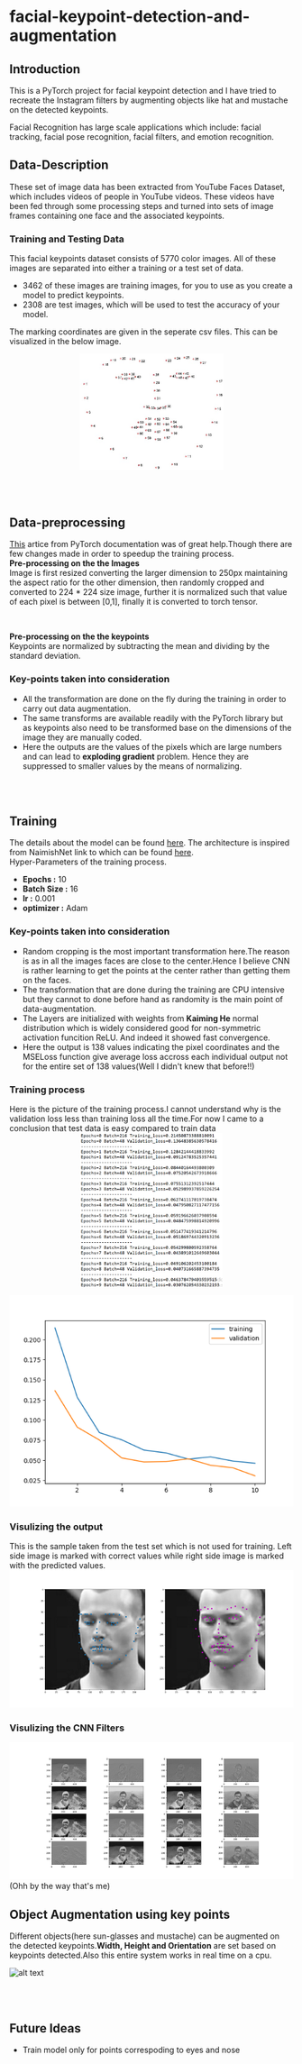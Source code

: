 # facial-keypoint-detection-and-augmentation

## Introduction
This is a PyTorch project for facial keypoint detection and I have tried to recreate the Instagram filters by augmenting objects like hat and mustache on the detected keypoints.

Facial Recognition has large scale applications which include: facial tracking, facial pose recognition, facial filters, and emotion recognition.

## Data-Description
These set of image data has been extracted from YouTube Faces Dataset, which includes videos of people in YouTube videos. These videos have been fed through some processing steps and turned into sets of image frames containing one face and the associated keypoints.

### Training and Testing Data
This facial keypoints dataset consists of 5770 color images. All of these images are separated into either a training or a test set of data.

* 3462 of these images are training images, for you to use as you create a model to predict keypoints.
* 2308 are test images, which will be used to test the accuracy of your model.

The marking coordinates are given in the seperate csv files.
This can be visualized in the below image.


<center><img src="https://github.com/kevin3010/facial-keypoint-detection/blob/master/images/landmarks_numbered.jpg?raw=True" width=256></center>

<br><br>

## Data-preprocessing
[This](https://pytorch.org/tutorials/beginner/data_loading_tutorial.html) artice from PyTorch documentation was of great help.Though there are few changes made in order to speedup the training process.
<br>
**Pre-processing on the the Images**<br>
Image is first resized converting the larger dimension to 250px maintaining the aspect ratio for the other dimension, then randomly cropped and converted to 224 * 224 size image, further it is normalized such that value of each pixel is between [0,1], finally it is converted to torch tensor.

<br>

**Pre-processing on the the keypoints**<br>
Keypoints are normalized by subtracting the mean and dividing by the standard deviation.

### Key-points taken into consideration
* All the transformation are done on the fly during the training in order to carry out data augmentation.
* The same transforms are available readily with the PyTorch library but as
keypoints also need to be transformed base on the dimensions of the image they are manually coded.
* Here the outputs are the values of the pixels which are large numbers and can lead to **exploding gradient** problem. Hence they are suppressed to smaller values by the means of normalizing.

<br><br>

## Training 
The details about the model can be found [here](https://github.com/kevin3010/facial-keypoint-detection/blob/master/pytorch_model.py).
The architecture is inspired from NaimishNet link to which can be found [here](https://arxiv.org/pdf/1710.00977.pdf).<br>
Hyper-Parameters of the training process.<br>
* **Epochs     :** 10
* **Batch Size :** 16
* **lr         :** 0.001
* **optimizer  :** Adam

### Key-points taken into consideration
* Random cropping is the most important transformation here.The reason is as in all the images faces are close to the center.Hence I believe CNN is rather learning to get the points at the center rather than getting them on the faces.
* The transformation that are done during the training are CPU intensive but they cannot to done before hand as randomity is the main point of data-augmentation.
* The Layers are initialized with weights from **Kaiming He** normal distribution which is widely considered good for non-symmetric activation funcition ReLU. And indeed it showed fast convergence.
* Here the output is 138 values indicating the pixel coordinates and the MSELoss function give average loss accross each individual output not for the entire set of 138 values(Well I didn't knew that before!!)

### Training process
Here is the picture of the training process.I cannot understand why is the validation loss less than training loss all the time.For now I came to a conclusion that test data is easy compared to train data<br>
<img style="display: block;margin-left: auto;margin-right: auto;width: 50%;" src="https://github.com/kevin3010/facial-keypoint-detection/blob/master/images/training_visualization.PNG?raw=True">

![alt text](https://github.com/kevin3010/facial-keypoint-detection/blob/master/images/training.png?raw=True)

### Visulizing the output
This is the sample taken from the test set which is not used for training. Left side image is marked with correct values while right side image is marked with the predicted values.
![alt text](https://github.com/kevin3010/facial-keypoint-detection/blob/master/images/train_sample_visualization.png?raw=True)

### Visulizing the CNN Filters
![alt text](https://github.com/kevin3010/facial-keypoint-detection/blob/master/images/viz_conv_filters.png?raw=True)
<br>(Ohh by the way that's me)


## Object Augmentation using key points

Different objects(here sun-glasses and mustache) can be augmented on the detected keypoints.**Width, Height and Orientation** are set based on keypoints detected.Also this entire system works in real time on a cpu.

![alt text](https://github.com/kevin3010/facial-keypoint-detection/blob/master/images/ezgif.com-optimize.gif)

<br><br>

## Future Ideas
* Train model only for points correspoding to eyes and nose
